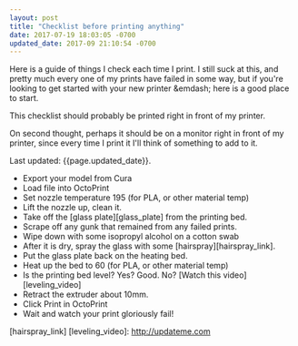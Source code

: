 ```yaml
--- 
layout: post
title: "Checklist before printing anything"
date: 2017-07-19 18:03:05 -0700
updated_date: 2017-09 21:10:54 -0700
---
```


Here is a guide of things I check each time I print. I still suck at this, and pretty much every one of my prints have failed in some way, but if you're looking to get started with your new printer &emdash; here is a good place to start.

This checklist should probably be printed right in front of my printer.

On second thought, perhaps it should be on a monitor right in front of my printer, since every time I print it I'll think of something to add to it.

Last updated: {{page.updated_date}}.

* Export your model from Cura
* Load file into OctoPrint
* Set nozzle temperature 195 (for PLA, or other material temp)
* Lift the nozzle up, clean it.
* Take off the [glass plate][glass_plate] from the printing bed.
* Scrape off any gunk that remained from any failed prints.
* Wipe down with some isopropyl alcohol on a cotton swab
* After it is dry, spray the glass with some [hairspray][hairspray_link].
* Put the glass plate back on the heating bed.
* Heat up the bed to 60 (for PLA, or other material temp)
* Is the printing bed level? Yes? Good. No? [Watch this video][leveling_video]
* Retract the extruder about 10mm.
* Click Print in OctoPrint
* Wait and watch your print gloriously fail!

[hairspray_link]
[leveling_video]: http://updateme.com
